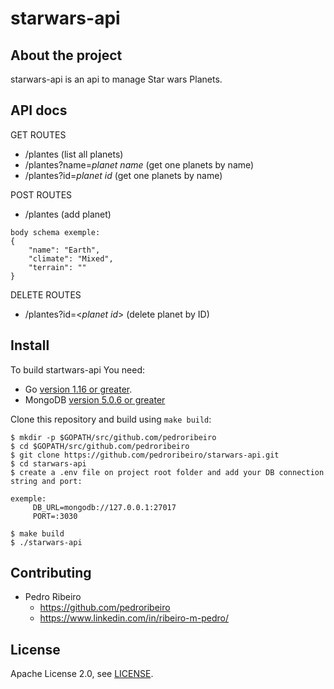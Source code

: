 # starwars-api

## About the project

starwars-api is an api to manage Star wars Planets.

## API docs

GET ROUTES

- /plantes (list all planets)
- /plantes?name=_planet name_ (get one planets by name)
- /plantes?id=_planet id_ (get one planets by name)

POST ROUTES

- /plantes (add planet)

```
body schema exemple:
{
	"name": "Earth",
	"climate": "Mixed",
	"terrain": ""
}
```

DELETE ROUTES

- /plantes?id=<_planet id_> (delete planet by ID)

## Install

To build startwars-api You need:

- Go [version 1.16 or greater](https://golang.org/doc/install).
- MongoDB [version 5.0.6 or greater](https://docs.mongodb.com/manual/installation/)

Clone this repository and build using `make build`:

    $ mkdir -p $GOPATH/src/github.com/pedroribeiro
    $ cd $GOPATH/src/github.com/pedroribeiro
    $ git clone https://github.com/pedroribeiro/starwars-api.git
    $ cd starwars-api
    $ create a .env file on project root folder and add your DB connection string and port:

	exemple:
	     DB_URL=mongodb://127.0.0.1:27017
	     PORT=:3030

    $ make build
    $ ./starwars-api

## Contributing

* Pedro Ribeiro
	* https://github.com/pedroribeiro
	* https://www.linkedin.com/in/ribeiro-m-pedro/


## License

Apache License 2.0, see [LICENSE](https://github.com/prometheus/prometheus/blob/main/LICENSE).
